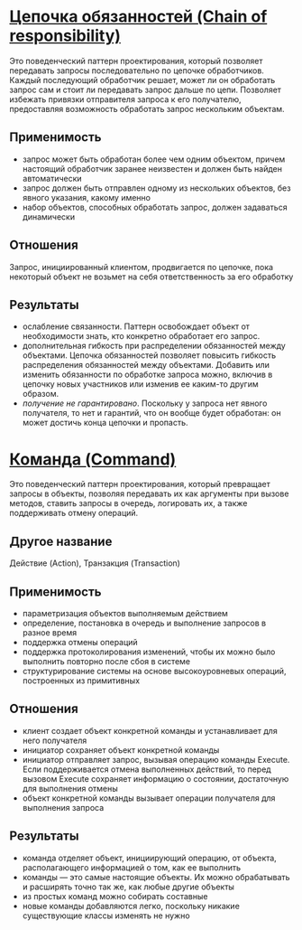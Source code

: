# [Цепочка обязанностей (Chain of responsibility)](./chain_of_responsibility/main.kt)

Это поведенческий паттерн проектирования, который позволяет передавать запросы последовательно по цепочке обработчиков. Каждый последующий обработчик решает, может ли он обработать запрос сам и стоит ли передавать запрос дальше по цепи.
Позволяет избежать привязки отправителя запроса к его получателю, предоставляя возможность обработать запрос нескольким объектам.

## Применимость

- запрос может быть обработан более чем одним объектом, причем настоящий обработчик заранее неизвестен и должен быть найден автоматически
- запрос должен быть отправлен одному из нескольких объектов, без явного указания, какому именно
- набор объектов, способных обработать запрос, должен задаваться динамически

## Отношения

Запрос, инициированный клиентом, продвигается по цепочке, пока некоторый объект не возьмет на себя ответственность за его обработку

## Результаты

- ослабление связанности. Паттерн освобождает объект от необходимости знать, кто конкретно обработает его запрос.
- дополнительная гибкость при распределении обязанностей между объектами. Цепочка обязанностей позволяет повысить гибкость распределения обязанностей между объектами. Добавить или изменить обязанности по обработке запроса можно, включив в цепочку новых участников или изменив ее каким-то другим образом.
- _получение не гарантировано_. Поскольку у запроса нет явного получателя, то нет и гарантий, что он вообще будет обработан: он может достичь конца цепочки и пропасть.


# [Команда (Command)](./command/main.kt)

Это поведенческий паттерн проектирования, который превращает запросы в объекты, позволяя передавать их как аргументы при вызове методов, ставить запросы в очередь, логировать их, а также поддерживать отмену операций.

## Другое название
Действие (Action), Транзакция (Transaction)


## Применимость

- параметризация объектов выполняемым действием
- определение, постановка в очередь и выполнение запросов в разное время
- поддержка отмены операций
- поддержка протоколирования изменений, чтобы их можно было выполнить повторно после сбоя в системе
- структурирование системы на основе высокоуровневых операций, построенных из примитивных

## Отношения

- клиент создает объект конкретной команды и устанавливает для него получателя
- инициатор сохраняет объект конкретной команды
- инициатор отправляет запрос, вызывая операцию команды Execute. Если поддерживается отмена выполненных действий, то перед вызовом Execute сохраняет информацию о состоянии, достаточную для выполнения отмены
- объект конкретной команды вызывает операции получателя для выполнения запроса

## Результаты

- команда отделяет объект, инициирующий операцию, от объекта, располагающего информацией о том, как ее выполнить
- команды — это самые настоящие объекты. Их можно обрабатывать и расширять точно так же, как любые другие объекты
- из простых команд можно собирать составные
- новые команды добавляются легко, поскольку никакие существующие классы изменять не нужно



